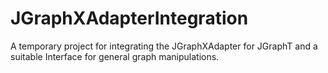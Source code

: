 JGraphXAdapterIntegration
=========================

A temporary project for integrating the JGraphXAdapter for JGraphT and a suitable Interface for general graph manipulations.
